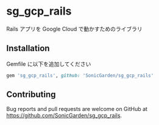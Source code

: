 # sg_gcp_rails

Rails アプリを Google Cloud で動かすためのライブラリ

## Installation

Gemfile に以下を追加してください

```ruby
gem 'sg_gcp_rails', github: 'SonicGarden/sg_gcp_rails'
```

## Contributing

Bug reports and pull requests are welcome on GitHub at https://github.com/SonicGarden/sg_gcp_rails.
